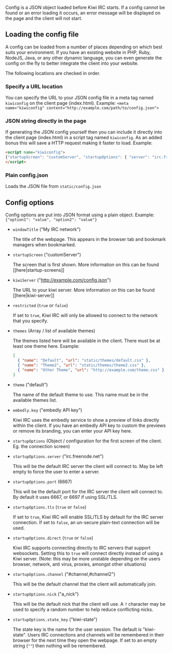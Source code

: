Config is a JSON object loaded before Kiwi IRC starts. If a config cannot be found or an error loading it occurs, an error message will be displayed on the page and the client will not start.

## Loading the config file

A config can be loaded from a number of places depending on which best suits your environment. If you have an existing website in PHP, Ruby, NodeJS, Java, or any other dynamic language, you can even generate the config on the fly to better integrate the client into your website.

The following locations are checked in order.

### Specify a URL location
You can specify the URL to your JSON config file in a meta tag named `kiwiconfig` on the client page (index.html). Example: `<meta name="kiwiconfig" content="http://example.com/path/to/config.json">`

### JSON string directly in the page
If generating the JSON config yourself then you can include it directly into the client page (index.html) in a script tag named `kiwiconfig`. As an added bonus this will save a HTTP request making it faster to load.
Example:
~~~html
<script name="kiwiconfig">
{"startupScreen": "customServer", "startupOptions": { "server": "irc.freenode.net", "port": 6697, "tls": true, "direct": false, "nick": "" }}
</script>
~~~

### Plain config.json
Loads the JSON file from `static/config.json`


## Config options

Config options are put into JSON format using a plain object. Example: `{"option1": "value", "option2": "value"}`

* `windowTitle` ("My IRC network")

  The title of the webpage. This appears in the browser tab and bookmark managers when bookmarked.

* `startupScreen` ("customServer")

  The screen that is first shown. More information on this can be found [[here|startup-screens]]

* `kiwiServer` ("http://example.com/config.json")

  The URL to your kiwi server. More information on this can be found [[here|kiwi-server]]

* `restricted` (`true` or `false`)

  If set to `true`, Kiwi IRC will only be allowed to connect to the network that you specify.

* `themes` (Array / list of available themes)

  The themes listed here will be available in the client. There must be at least one theme here. Example:
  ~~~json
  [
    { "name": "Default", "url": "static/themes/default.css" },
    { "name": "Theme2", "url": "static/themes/theme2.css" },
    { "name": "Other Theme", "url": "http://example.com/theme.css" }
  ]
  ~~~

* `theme` ("default")

  The name of the default theme to use. This name must be in the available themes list.

* `embedly.key` ("embedly API key")

  Kiwi IRC uses the embedly service to show a preview of links directly within the client. If you have an embedly API key to custom the previews or remove its branding, you can enter your API key here.

* `startupOptions` (Object / configuration for the first screen of the client. Eg. the connection screen)

* `startupOptions.server` ("irc.freenode.net")

  This will be the default IRC server the client will connect to. May be left empty to force the user to enter a server.

* `startupOptions.port` (6667)

  This will be the default port for the IRC server the client will connect to. By default it uses 6667, or 6697 if using SSL/TLS.


* `startupOptions.tls` (`true` or `false`)

  If set to `true`, Kiwi IRC will enable SSL/TLS by default for the IRC server connection. If set to `false`, an un-secure plain-text connection will be used.


* `startupOptions.direct` (`true` or `false`)

  Kiwi IRC supports connecting directly to IRC servers that support websockets. Setting this to `true` will connect directly instead of using a Kiwi server. (Note: this may be more unstable depending on the users browser, network, anti virus, proxies, amongst other situations)


* `startupOptions.channel` ("#channel,#channel2")

  This will be the default channel that the client will automatically join.


* `startupOptions.nick` ("a_nick")

  This will be the default nick that the client will use. A `?` character may be used to specify a random number to help reduce conflicting nicks.


* `startupOptions.state_key` ("kiwi-state")

  The state key is the name for the user session. The default is "kiwi-state". Users IRC connections and channels will be remembered in their browser for the next time they open the webpage. If set to an empty string (`""`) then nothing will be remembered.